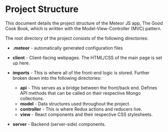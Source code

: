 # Project Structure

This document details the project structure of the Meteor JS app, The Good Cook Book, which is written with 
the Model-View-Controller (MVC) pattern.


The root directory of the project consists of the following directories:

* **.meteor** - automatically generated configuration files

* **client** - Client-facing webpages. The HTML/CSS of the main page is set up here.

* **imports** - This is where all of the front-end logic is stored. Further broken down into the following directories:
    * **api** - This serves as a bridge between the front/back end. Defines API methods that can be called on their
    respective Mongo collections.
    * **model** - Data structures used throughout the project.
    * **controller** - This is where Redux actions and reducers live.
    * **view** - React components and their respective CSS stylesheets.
    
 * **server** - Backend (server-side) components.